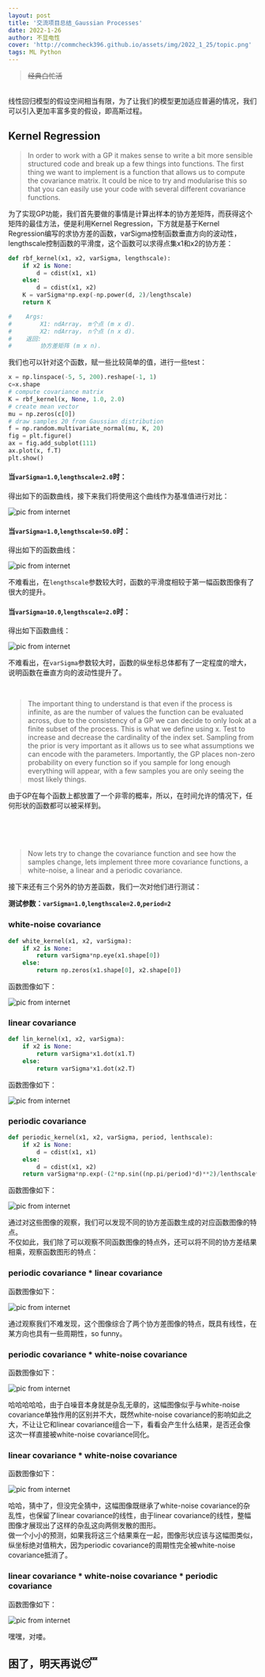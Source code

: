 ```yaml
---
layout: post
title: '交流项目总结_Gaussian Processes'
date: 2022-1-26
author: 不显电性
cover: 'http://commcheck396.github.io/assets/img/2022_1_25/topic.png'
tags: ML Python
---
```


> ~~经典白忙活~~

<br/>
线性回归模型的假设空间相当有限，为了让我们的模型更加适应普遍的情况，我们可以引入更加丰富多变的假设，即高斯过程。

## Kernel Regression
>In order to work with a GP it makes sense to write a bit more sensible structured code and break up a few things into functions. The first thing we want to implement is a function that allows us to compute the covariance matrix. It could be nice to try and modularise this so that you can easily use your code with several different covariance functions.

为了实现GP功能，我们首先要做的事情是计算出样本的协方差矩阵，而获得这个矩阵的最佳方法，便是利用Kernel Regression，下方就是基于Kernel Regression编写的求协方差的函数，varSigma控制函数垂直方向的波动性，lengthscale控制函数的平滑度，这个函数可以求得点集x1和x2的协方差：
```python 
def rbf_kernel(x1, x2, varSigma, lengthscale):
    if x2 is None:
        d = cdist(x1, x1)
    else:
        d = cdist(x1, x2)
    K = varSigma*np.exp(-np.power(d, 2)/lengthscale)
    return K

#    Args:
#        X1: ndArray， m个点 (m x d).
#        X2: ndArray， n个点 (n x d).
#    返回:
#        协方差矩阵 (m x n).

```
我们也可以针对这个函数，赋一些比较简单的值，进行一些test：
```python
x = np.linspace(-5, 5, 200).reshape(-1, 1)
c=x.shape
# compute covariance matrix
K = rbf_kernel(x, None, 1.0, 2.0)
# create mean vector
mu = np.zeros(c[0])
# draw samples 20 from Gaussian distribution
f = np.random.multivariate_normal(mu, K, 20)
fig = plt.figure()
ax = fig.add_subplot(111)
ax.plot(x, f.T)
plt.show()
```
#### 当`varSigma=1.0`,`lengthscale=2.0`时：
得出如下的函数曲线，接下来我们将使用这个曲线作为基准值进行对比：

![pic from internet](http://commcheck396.github.io/assets/img/2022_1_26/1,2.png)

#### 当`varSigma=1.0`,`lengthscale=50.0`时：
得出如下的函数曲线：

![pic from internet](http://commcheck396.github.io/assets/img/2022_1_26/1,50.png)

不难看出，在`lengthscale`参数较大时，函数的平滑度相较于第一幅函数图像有了很大的提升。

#### 当`varSigma=10.0`,`lengthscale=2.0`时：
得出如下函数曲线：

![pic from internet](http://commcheck396.github.io/assets/img/2022_1_26/10,2.png)

不难看出，在`varSigma`参数较大时，函数的纵坐标总体都有了一定程度的增大，说明函数在垂直方向的波动性提升了。

<br/>

>The important thing to understand is that even if the process is infinite, as are the number of values the function can be evaluated across, due to the consistency of a GP we can decide to only look at a finite subset of the process. This is what we define using x. Test to increase and decrease the cardinality of the index set. Sampling from the prior is very important as it allows us to see what assumptions we can encode with the parameters. 
Importantly, the GP places non-zero probability on every function so if you sample for long enough everything will appear, with a few samples you are only seeing the most likely things.


由于GP在每个函数上都放置了一个非零的概率，所以，在时间允许的情况下，任何形状的函数都可以被采样到。


<br/><br/><br/>

> Now lets try to change the covariance function and see how the samples change, lets implement three more covariance functions, a white-noise, a linear and a periodic covariance.

接下来还有三个另外的协方差函数，我们一次对他们进行测试： 

**测试参数：`varSigma=1.0`,`lengthscale=2.0`,`period=2`**

### white-noise covariance
```python
def white_kernel(x1, x2, varSigma):
    if x2 is None:
        return varSigma*np.eye(x1.shape[0])
    else:
        return np.zeros(x1.shape[0], x2.shape[0])
```
函数图像如下：

![pic from internet](http://commcheck396.github.io/assets/img/2022_1_26/w.png)


### linear covariance
```python
def lin_kernel(x1, x2, varSigma):
    if x2 is None:
        return varSigma*x1.dot(x1.T)
    else:
        return varSigma*x1.dot(x2.T)
```
函数图像如下：

![pic from internet](http://commcheck396.github.io/assets/img/2022_1_26/l.png)


### periodic covariance
```python
def periodic_kernel(x1, x2, varSigma, period, lenthscale):
    if x2 is None:
        d = cdist(x1, x1)
    else:
        d = cdist(x1, x2)
    return varSigma*np.exp(-(2*np.sin((np.pi/period)*d)**2)/lenthscale**2)
```
函数图像如下：

![pic from internet](http://commcheck396.github.io/assets/img/2022_1_26/p.png)

通过对这些图像的观察，我们可以发现不同的协方差函数生成的对应函数图像的特点。  
不仅如此，我们除了可以观察不同函数图像的特点外，还可以将不同的协方差结果相乘，观察函数图形的特点：

### periodic covariance * linear covariance
函数图像如下：

![pic from internet](http://commcheck396.github.io/assets/img/2022_1_26/pxl.png)

通过观察我们不难发现，这个图像综合了两个协方差图像的特点，既具有线性，在某方向也具有一些周期性，so funny。

### periodic covariance * white-noise covariance
函数图像如下：

![pic from internet](http://commcheck396.github.io/assets/img/2022_1_26/pxw.png)

哈哈哈哈哈，由于白噪音本身就是杂乱无章的，这幅图像似乎与white-noise covariance单独作用的区别并不大，既然white-noise covariance的影响如此之大，不让让它和linear covariance组合一下，看看会产生什么结果，是否还会像这次一样直接被white-noise covariance同化。

### linear covariance * white-noise covariance
函数图像如下：

![pic from internet](http://commcheck396.github.io/assets/img/2022_1_26/lxw.png)

哈哈，猜中了，但没完全猜中，这幅图像既继承了white-noise covariance的杂乱性，也保留了linear covariance的线性，由于linear covariance的线性，整幅图像才展现出了这样的杂乱这向两侧发散的图形。  
做一个小小的预测，如果我将这三个结果乘在一起，图像形状应该与这幅图类似，纵坐标绝对值稍大，因为periodic covariance的周期性完全被white-noise covariance抵消了。

### linear covariance * white-noise covariance * periodic covariance
函数图像如下：

![pic from internet](http://commcheck396.github.io/assets/img/2022_1_26/lxwxp.png)

嘿嘿，对喽。

## 困了，明天再说😴